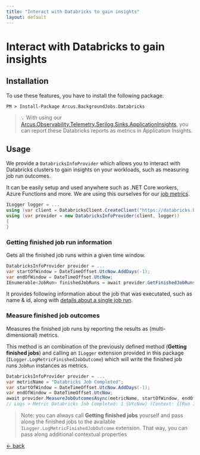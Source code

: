 ```yaml
---
title: "Interact with Databricks to gain insights"
layout: default
---
```


# Interact with Databricks to gain insights

## Installation

To use these features, you have to install the following package:

```shell
PM > Install-Package Arcus.BackgroundJobs.Databricks
```

> :bulb: With using our [Arcus.Observability.Telemetry.Serilog.Sinks.ApplicationInsights](https://www.nuget.org/packages/Arcus.Observability.Telemetry.Serilog.Sinks.ApplicationInsights/), you can report these Databricks reports as metrics in Application Insights.

## Usage
We provide a  `DatabricksInfoProvider` which allows you to interact with Databricks clusters to gain insights on your workloads, such as measuring job run outcomes.

It can be easily setup and used anywhere such as .NET Core workers, Azure Functions and more. We are using this ourselves for our [job metrics](./job-metrics).

```csharp
ILogger logger = ...
using (var client = DatabricksClient.CreateClient("https://databricks.base.url", "security.token"))
using (var provider = new DatabricksInfoProvider(client, logger))
{
}
```

### Getting finished job run information
Gets all the finished job runs within a given time window.
```csharp
DatabricksInfoProvider provider = ...
var startOfWindow = DateTimeOffset.UtcNow.AddDays(-1);
var endOfWindow = DateTimeOffset.UtcNow;
IEnumerable<JobRun> finishedJobRuns = await provider.GetFinishedJobRunsAsync(startOfWindow, endOfWindow);
```

It provides following information about the job that was executated, such as name & id, along with [details about a single job run](https://github.com/Azure/azure-databricks-client/blob/master/csharp/Microsoft.Azure.Databricks.Client/Run.cs).

### Measure finished job outcomes
Measures the finished job runs by reporting the results as (multi-dimensional) metrics.

This method is an combination of the previously defined method (**Getting finished jobs**) and calling an `ILogger` extension provided in this package (`ILogger.LogMetricFinishedJobOutcome`) which will write the finished job runs `JobRun` instances as metrics.

```csharp
DatabricksInfoProvider provider = ...
var metricName = "Databricks Job Completed";
var startOfWindow = DateTimeOffset.UtcNow.AddDays(-1);
var endOfWindow = DateTimeOffset.UtcNow;
await provider.MeasureJobOutcomesAsync(metricName, startOfWindow, endOfWindow);
// Logs > Metric Databricks Job Completed: 1 {UtcNow} (Context: {[Run Id] = my.run.id, [Job Id] = my.job.id, [Job Name] = my.job.name, [Outcome] = Success})
```

> Note: you can always call **Getting finished jobs** yourself and pass along the finished jobs to the available `ILogger.LogMetricFinishedJobOutcome` extension. 
> That way, you can pass along additional contextual properties

[&larr; back](/)
